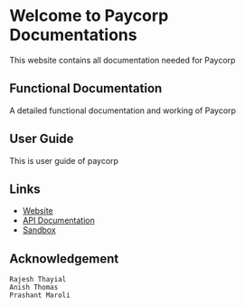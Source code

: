 # Welcome to Paycorp Documentations
This website contains all documentation needed for Paycorp

## Functional Documentation
A detailed functional documentation and working of Paycorp

## User Guide
This is user guide of paycorp

## Links 

* [Website](https://paycorp.io)
* [API Documentation](https://api.paycorp.io)
* [Sandbox](https://app.paycorp.io/login)

## Acknowledgement

    Rajesh Thayial
    Anish Thomas
    Prashant Maroli
